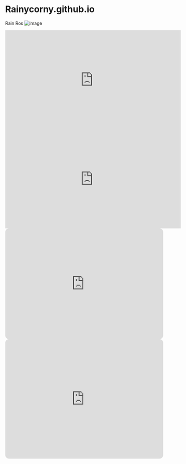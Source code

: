 # Rainycorny.github.io
Rain Ros
![image](https://user-images.githubusercontent.com/122426356/212240365-cad02b17-3cd5-48fd-afe4-0810f7d49b08.png)
<iframe width="560" height="315" src="https://www.youtube.com/embed/c8OTvEVTw1Y" title="YouTube video player" frameborder="0" allow="accelerometer; autoplay; clipboard-write; encrypted-media; gyroscope; picture-in-picture; web-share" allowfullscreen></iframe>
<iframe width="560" height="315" src="https://www.youtube.com/embed/fhuuuWt-r8g" title="YouTube video player" frameborder="0" allow="accelerometer; autoplay; clipboard-write; encrypted-media; gyroscope; picture-in-picture; web-share" allowfullscreen></iframe>
<iframe style="border-radius:12px" src="https://open.spotify.com/embed/track/68vgtRHr7iZHpzGpon6Jlo?utm_source=generator" width="100%" height="352" frameBorder="0" allowfullscreen="" allow="autoplay; clipboard-write; encrypted-media; fullscreen; picture-in-picture" loading="lazy"></iframe>
<iframe style="border-radius:12px" src="https://open.spotify.com/embed/playlist/2CUHUWXW5foJHxjkfVxSxG?utm_source=generator" width="100%" height="380" frameBorder="0" allowfullscreen="" allow="autoplay; clipboard-write; encrypted-media; fullscreen; picture-in-picture" loading="lazy"></iframe>
